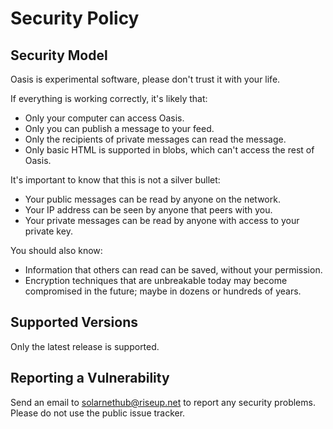# Security Policy

## Security Model

Oasis is experimental software, please don't trust it with your life.

If everything is working correctly, it's likely that:

- Only your computer can access Oasis.
- Only you can publish a message to your feed.
- Only the recipients of private messages can read the message.
- Only basic HTML is supported in blobs, which can't access the rest of Oasis.

It's important to know that this is not a silver bullet:

- Your public messages can be read by anyone on the network.
- Your IP address can be seen by anyone that peers with you.
- Your private messages can be read by anyone with access to your private key.

You should also know:

- Information that others can read can be saved, without your permission.
- Encryption techniques that are unbreakable today may become compromised in the future; maybe in dozens or hundreds of years.

## Supported Versions

Only the latest release is supported.

## Reporting a Vulnerability

Send an email to solarnethub@riseup.net to report any security problems. Please do not use the public issue tracker.
